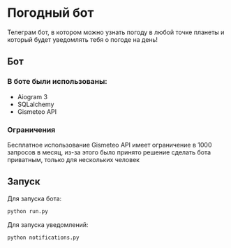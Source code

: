 # Погодный бот

Телеграм бот, в котором можно узнать погоду в любой точке планеты и который будет уведомлять тебя о погоде на день!


## Бот

### В боте были использованы: 
- Aiogram 3
- SQLalchemy
- Gismeteo API

### Ограничения

Бесплатное использование Gismeteo API имеет ограничение в 1000 запросов в месяц, из-за этого было принято решение сделать бота приватным, только для нескольких человек


## Запуск

Для запуска бота:
```python
python run.py
```

Для запуска уведомлений:
```python
python notifications.py
```
